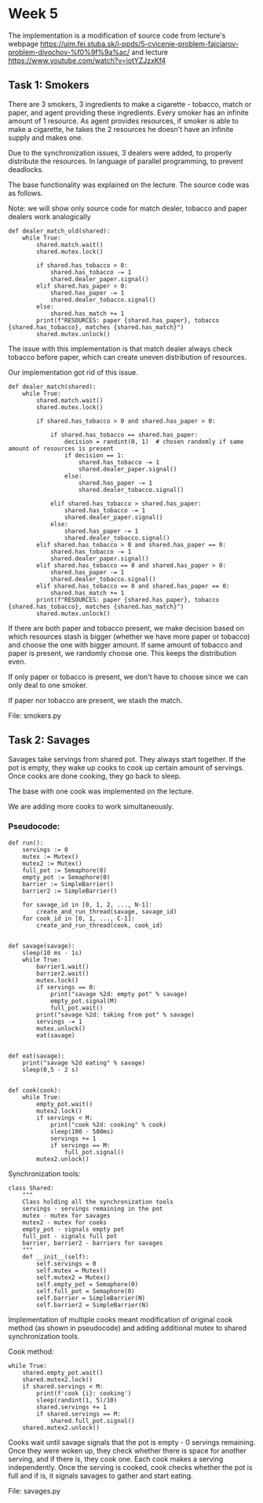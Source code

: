 # Week 5

The implementation is a modification of source code from lecture's webpage https://uim.fei.stuba.sk/i-ppds/5-cvicenie-problem-fajciarov-problem-divochov-%f0%9f%9a%ac/ and lecture https://www.youtube.com/watch?v=iotYZJzxKf4

## Task 1: Smokers

There are 3 smokers, 3 ingredients to make a cigarette - tobacco, match or paper, and agent providing these ingredients. Every smoker has an infinite amount of 1 resource. As agent provides resources, if smoker is able to make a cigarette, he takes the 2 resources he doesn't have an infinite supply and makes one.

Due to the synchronization issues, 3 dealers were added, to properly distribute the resources. In language of parallel programming, to prevent deadlocks.

The base functionality was explained on the lecture. The source code was as follows.

Note: we will show only source code for match dealer, tobacco and paper dealers work analogically

```
def dealer_match_old(shared):
    while True:
        shared.match.wait()
        shared.mutex.lock()

        if shared.has_tobacco > 0:
            shared.has_tobacco -= 1
            shared.dealer_paper.signal()
        elif shared.has_paper > 0:
            shared.has_paper -= 1
            shared.dealer_tobacco.signal()
        else:
            shared.has_match += 1
        print(f"RESOURCES: paper {shared.has_paper}, tobacco {shared.has_tobacco}, matches {shared.has_match}")
        shared.mutex.unlock()
```

The issue with this implementation is that match dealer always check tobacco before paper, which can create uneven distribution of resources.

Our implementation got rid of this issue.

```
def dealer_match(shared):
    while True:
        shared.match.wait()
        shared.mutex.lock()

        if shared.has_tobacco > 0 and shared.has_paper > 0:

            if shared.has_tobacco == shared.has_paper:
                decision = randint(0, 1)  # chosen randomly if same amount of resources is present
                if decision == 1:
                    shared.has_tobacco -= 1
                    shared.dealer_paper.signal()
                else:
                    shared.has_paper -= 1
                    shared.dealer_tobacco.signal()

            elif shared.has_tobacco > shared.has_paper:
                shared.has_tobacco -= 1
                shared.dealer_paper.signal()
            else:
                shared.has_paper -= 1
                shared.dealer_tobacco.signal()
        elif shared.has_tobacco > 0 and shared.has_paper == 0:
            shared.has_tobacco -= 1
            shared.dealer_paper.signal()
        elif shared.has_tobacco == 0 and shared.has_paper > 0:
            shared.has_paper -= 1
            shared.dealer_tobacco.signal()
        elif shared.has_tobacco == 0 and shared.has_paper == 0:
            shared.has_match += 1
        print(f"RESOURCES: paper {shared.has_paper}, tobacco {shared.has_tobacco}, matches {shared.has_match}")
        shared.mutex.unlock()
```
If there are both paper and tobacco present, we make decision based on which resources stash is bigger (whether we have more paper or tobacco) and choose the one with bigger amount. If same amount of tobacco and paper is present, we randomly choose one. This keeps the distribution even.

If only paper or tobacco is present, we don't have to choose since we can only deal to one smoker.

If paper nor tobacco are present, we stash the match.

File: smokers.py

## Task 2: Savages

Savages take servings from shared pot. They always start together. If the pot is empty, they wake up cooks to cook up certain amount of servings. Once cooks are done cooking,
they go back to sleep.

The base with one cook was implemented on the lecture.

We are adding more cooks to work simultaneously.

### Pseudocode:

```
def run():
    servings := 0
    mutex := Mutex()
    mutex2 := Mutex()
    full_pot := Semaphore(0)
    empty_pot := Semaphore(0)
    barrier := SimpleBarrier()
    barrier2 := SimpleBarrier()

    for savage_id in [0, 1, 2, ..., N-1]:
        create_and_run_thread(savage, savage_id)
    for cook_id in [0, 1, ..., C-1]:
        create_and_run_thread(cook, cook_id)


def savage(savage):
    sleep(10 ms - 1s)
    while True:
        barrier1.wait()
        barrier2.wait()
        mutex.lock()
        if servings == 0:
            print("savage %2d: empty pot" % savage)
            empty_pot.signal(M)
            full_pot.wait()
        print("savage %2d: taking from pot" % savage)
        servings -= 1
        mutex.unlock()
        eat(savage)
        

def eat(savage):
    print("savage %2d eating" % savage)
    sleep(0,5 - 2 s)
    

def cook(cook):
    while True:
        empty_pot.wait()
        mutex2.lock()
        if servings < M:
            print("cook %2d: cooking" % cook)
            sleep(100 - 500ms)
            servings += 1
            if servings == M:
                full_pot.signal()
        mutex2.unlock()
```

Synchronization tools:

```
class Shared:
    """
    Class holding all the synchronization tools
    servings - servings remaining in the pot
    mutex - mutex for savages
    mutex2 - mutex for cooks
    empty_pot - signals empty pot
    full_pot - signals full pot
    barrier, barrier2 - barriers for savages
    """
    def __init__(self):
        self.servings = 0
        self.mutex = Mutex()
        self.mutex2 = Mutex()
        self.empty_pot = Semaphore(0)
        self.full_pot = Semaphore(0)
        self.barrier = SimpleBarrier(N)
        self.barrier2 = SimpleBarrier(N)
```

Implementation of multiple cooks meant modification of original cook method (as shown in pseudocode) and adding additional mutex to shared synchronization tools.

Cook method:

```
while True:
    shared.empty_pot.wait()
    shared.mutex2.lock()
    if shared.servings < M:
        print(f'cook {i}: cooking')
        sleep(randint(1, 5)/10)
        shared.servings += 1
        if shared.servings == M:
            shared.full_pot.signal()
    shared.mutex2.unlock()
```

Cooks wait until savage signals that the pot is empty - 0 servings remaining. Once they were woken up,
they check whether there is space for another serving, and if there is, they cook one. Each cook makes a serving independently.
Once the serving is cooked, cook checks whether the pot is full and if is, it signals savages to gather and start eating.

File: savages.py
